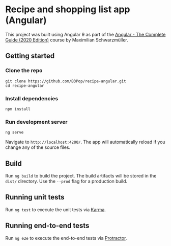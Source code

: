 # Recipe and shopping list app (Angular)

This project was built using Angular 9 as part of the [Angular - The Complete Guide (2020 Edition)](https://www.udemy.com/course/the-complete-guide-to-angular-2/) course by Maximilian Schwarzmüller.

## Getting started

### Clone the repo

```shell
git clone https://github.com/B3Pop/recipe-angular.git
cd recipe-angular
```

### Install dependencies

```shell
npm install
```

### Run development server

```shell
ng serve
```

Navigate to `http://localhost:4200/`. The app will automatically reload if you change any of the source files.

## Build

Run `ng build` to build the project. The build artifacts will be stored in the `dist/` directory. Use the `--prod` flag for a production build.

## Running unit tests

Run `ng test` to execute the unit tests via [Karma](https://karma-runner.github.io).

## Running end-to-end tests

Run `ng e2e` to execute the end-to-end tests via [Protractor](http://www.protractortest.org/).
